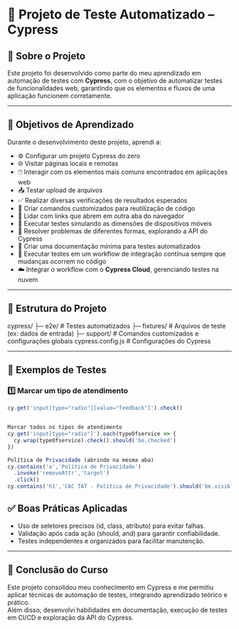 # 🚀 Projeto de Teste Automatizado – Cypress

## 📌 Sobre o Projeto
Este projeto foi desenvolvido como parte do meu aprendizado em automação de testes com **Cypress**, com o objetivo de automatizar testes de funcionalidades web, garantindo que os elementos e fluxos de uma aplicação funcionem corretamente.

---

## 🎯 Objetivos de Aprendizado
Durante o desenvolvimento deste projeto, aprendi a:

- ⚙️ Configurar um projeto Cypress do zero
- 🌐 Visitar páginas locais e remotas
- 🖱️ Interagir com os elementos mais comuns encontrados em aplicações web
- 📤 Testar upload de arquivos
- ✅ Realizar diversas verificações de resultados esperados
- 🔧 Criar comandos customizados para reutilização de código
- 🔗 Lidar com links que abrem em outra aba do navegador
- 📱 Executar testes simulando as dimensões de dispositivos móveis
- 🧩 Resolver problemas de diferentes formas, explorando a API do Cypress
- 📝 Criar uma documentação mínima para testes automatizados
- 🔄 Executar testes em um workflow de integração contínua sempre que mudanças ocorrem no código
- ☁️ Integrar o workflow com o **Cypress Cloud**, gerenciando testes na nuvem

---

## 📁 Estrutura do Projeto


cypress/
 ├─ e2e/           # Testes automatizados
 ├─ fixtures/      # Arquivos de teste (ex: dados de entrada)
 ├─ support/       # Comandos customizados e configurações globais
cypress.config.js  # Configurações do Cypress



---

## 🧪 Exemplos de Testes

### 1️⃣ Marcar um tipo de atendimento
```javascript
cy.get('input[type="radio"][value="feedback"]').check()


Marcar todos os tipos de atendimento
cy.get('input[type="radio"]').each(typeOfservice => {
  cy.wrap(typeOfservice).check().should('be.checked')
})

Política de Privacidade (abrindo na mesma aba)
cy.contains('a','Política de Privacidade')
  .invoke('removeAttr','target')
  .click()
cy.contains('h1','CAC TAT - Política de Privacidade').should('be.visible')```**

```

## ✅ **Boas Práticas Aplicadas**

- Uso de seletores precisos (id, class, atributo) para evitar falhas.
- Validação após cada ação (should, and) para garantir confiabilidade.
- Testes independentes e organizados para facilitar manutenção.

---

## 🏁 Conclusão do Curso

Este projeto consolidou meu conhecimento em Cypress e me permitiu aplicar técnicas de automação de testes, integrando aprendizado teórico e prático.  
Além disso, desenvolvi habilidades em documentação, execução de testes em CI/CD e exploração da API do Cypress.
